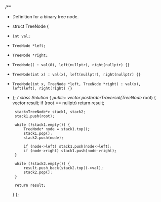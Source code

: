 /**
 * Definition for a binary tree node.
 * struct TreeNode {
 *     int val;
 *     TreeNode *left;
 *     TreeNode *right;
 *     TreeNode() : val(0), left(nullptr), right(nullptr) {}
 *     TreeNode(int x) : val(x), left(nullptr), right(nullptr) {}
 *     TreeNode(int x, TreeNode *left, TreeNode *right) : val(x), left(left), right(right) {}
 * };
 */
class Solution {
public:
    vector<int> postorderTraversal(TreeNode* root) {
        vector<int> result;
        if (root == nullptr) return result;

        stack<TreeNode*> stack1, stack2;
        stack1.push(root);

        while (!stack1.empty()) {
            TreeNode* node = stack1.top();
            stack1.pop();
            stack2.push(node);

            if (node->left) stack1.push(node->left);
            if (node->right) stack1.push(node->right);
        }

        while (!stack2.empty()) {
            result.push_back(stack2.top()->val);
            stack2.pop();
        }

        return result;
    }
};
